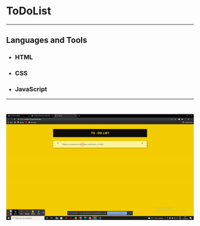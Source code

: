 # ToDoList
---
## Languages and Tools

- ### HTML
- ### CSS
- ### JavaScript
---

<h1 align="center">
<img src="ezgif.com-gif-maker (3).gif" />
</h1>
